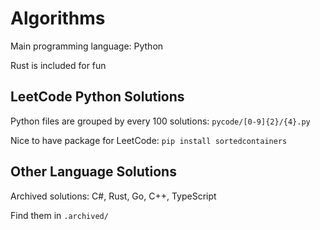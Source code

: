 # Algorithms
Main programming language: Python

Rust is included for fun

## LeetCode Python Solutions
Python files are grouped by every 100 solutions: ```pycode/[0-9]{2}/{4}.py```

Nice to have package for LeetCode: ```pip install sortedcontainers```

## Other Language Solutions

Archived solutions: C#, Rust, Go, C++, TypeScript

Find them in ```.archived/```

